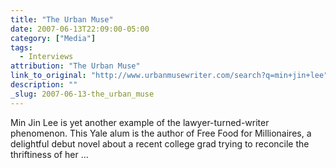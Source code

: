 ```yaml
---
title: "The Urban Muse"
date: 2007-06-13T22:09:00-05:00
category: ["Media"]
tags:
  - Interviews
attribution: "The Urban Muse"
link_to_original: "http://www.urbanmusewriter.com/search?q=min+jin+lee"
description: ""
_slug: 2007-06-13-the_urban_muse
---
```


Min Jin Lee is yet another example of the lawyer-turned-writer phenomenon. This Yale alum is the author of Free Food for Millionaires, a delightful debut novel about a recent college grad trying to reconcile the thriftiness of her ...
